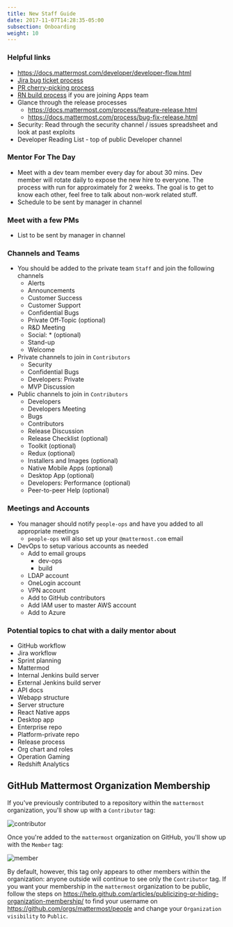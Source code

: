```yaml
---
title: New Staff Guide
date: 2017-11-07T14:28:35-05:00
subsection: Onboarding
weight: 10
---
```


### Helpful links
- https://docs.mattermost.com/developer/developer-flow.html
- [Jira bug ticket process](https://docs.mattermost.com/process/new-bug-tickets.html)
- [PR cherry-picking process](https://developers.mattermost.com/contribute/getting-started/branching/)
- [RN build process](https://developers.mattermost.com/internal/mobile-build-process/) if you are joining Apps team
- Glance through the release processes
    - https://docs.mattermost.com/process/feature-release.html
    - https://docs.mattermost.com/process/bug-fix-release.html
- Security: Read through the security channel / issues spreadsheet and look at past exploits
- Developer Reading List - top of public Developer channel

### Mentor For The Day
- Meet with a dev team member every day for about 30 mins.  Dev member will rotate daily to expose the new hire to everyone.  The process with run for approximately for 2 weeks. The goal is to get to know each other, feel free to talk about non-work related stuff.
- Schedule to be sent by manager in channel

### Meet with a few PMs
- List to be sent by manager in channel

### Channels and Teams
- You should be added to the private team `Staff` and join the following channels
    - Alerts
    - Announcements
    - Customer Success
    - Customer Support
    - Confidential Bugs
    - Private Off-Topic (optional)
    - R&D Meeting
    - Social: * (optional)
    - Stand-up
    - Welcome
- Private channels to join in `Contributors`
    - Security
    - Confidential Bugs
    - Developers: Private     
    - MVP Discussion
- Public channels to join in `Contributors`
    - Developers
    - Developers Meeting
    - Bugs
    - Contributors
    - Release Discussion
    - Release Checklist (optional)
    - Toolkit (optional)
    - Redux (optional)
    - Installers and Images (optional)
    - Native Mobile Apps (optional)
    - Desktop App (optional)
    - Developers: Performance (optional)
    - Peer-to-peer Help (optional)

### Meetings and Accounts
- You manager should notify `people-ops` and have you added to all appropriate meetings
    - `people-ops` will also set up your `@mattermost.com` email
- DevOps to setup various accounts as needed
    - Add to email groups
        - dev-ops
        - build
    - LDAP account
    - OneLogin account
    - VPN account
    - Add to GitHub contributors
    - Add IAM user to master AWS account
    - Add to Azure

### Potential topics to chat with a daily mentor about
- GitHub workflow
- Jira workflow
- Sprint planning
- Mattermod
- Internal Jenkins build server
- External Jenkins build server
- API docs
- Webapp structure
- Server structure
- React Native apps
- Desktop app
- Enterprise repo
- Platform-private repo
- Release process
- Org chart and roles
- Operation Gaming
- Redshift Analytics

## GitHub Mattermost Organization Membership

If you've previously contributed to a repository within the `mattermost` organization, you'll show up with a `Contributor` tag:

![contributor](/internal/contributor.png)

Once you're added to the `mattermost` organization on GitHub, you'll show up with the `Member` tag:

![member](/internal/member.png)

By default, however, this tag only appears to other members within the organization: anyone outside will continue to see only the `Contributor` tag. If you want your membership in the `mattermost` organization to be public, follow the steps on https://help.github.com/articles/publicizing-or-hiding-organization-membership/ to find your username on https://github.com/orgs/mattermost/people and change your `Organization visibility` to `Public`.
